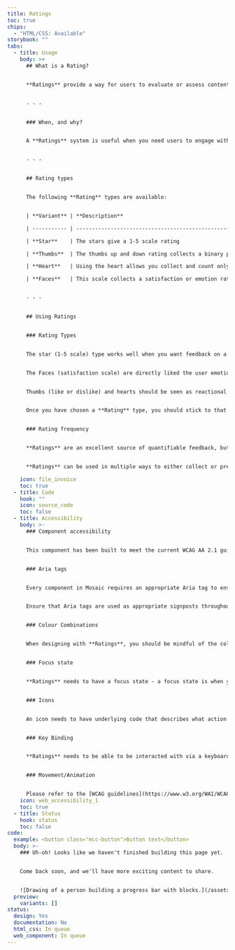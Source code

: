```yaml
---
title: Ratings
toc: true
chips:
  - "HTML/CSS: Available"
storybook: ""
tabs:
  - title: Usage
    body: >+
      ## What is a Rating?


      **Ratings** provide a way for users to evaluate or assess content. User-submitted **Ratings** can help users evaluate whether or not something is fit for purpose.


      - - -


      ### When, and why?


      A **Ratings** system is useful when you need users to engage with your product to express their emotion towards a particular item, or make more complex decisions by using other users' feedback. **Ratings** are an invaluable source of feedback that can help surface issues with products and inform innovation.


      - - -


      ## Rating types


      The following **Rating** types are available:


      | **Variant** | **Description**                                                               |

      | ----------- | ----------------------------------------------------------------------------- |

      | **Star**    | The stars give a 1-5 scale rating                                             |

      | **Thumbs**  | The thumbs up and down rating collects a binary positive or negative response |

      | **Heart**   | Using the heart allows you collect and count only positive responses          |

      | **Faces**   | This scale collects a satisfaction or emotion rating                          |


      - - -


      ## Using Ratings


      ### Rating Types


      The star (1-5 scale) type works well when you want feedback on a new feature or if the rating is to be shared with other users e.g. '145 rated ‘X’ 4/5. 


      The Faces (satisfaction scale) are directly liked the user emotion and would be best suited when you are asking the user about their overall experience on a product or workflow.


      Thumbs (like or dislike) and hearts should be seen as reactional feedback and given in direct response to something intending to give instant results. For example, a blog post, a help document, a diagram, or image. This type of feedback can be used to promote content or help get high-level insights


      Once you have chosen a **Rating** type, you should stick to that type throughout your product. Comparing data from different source types can be difficult, and mixing different sources of data collection can lead to poor quality data.


      ### Rating frequency


      **Ratings** are an excellent source of quantifiable feedback, but user uptake can generally be harmed by bombarding the user with constant requests for feedback. If you make use of the **Ratings** component, take care not to use it too frequently. Remember that there are other sources of user feedback, such as /\[User Research](link to user research guideline).


      **Ratings** can be used in multiple ways to either collect or present different types of data. There are no hard set rules on using the **Ratings** components, except that you should keep it consistent throughout your product and do not bombard the user with too many on the screen at one given time.

    icon: file_invoice
    toc: true
  - title: Code
    hook: ""
    icon: source_code
    toc: false
  - title: Accessibility
    body: >-
      ### Component accessibility


      This component has been built to meet the current WCAG AA 2.1 guidelines. We also test these components against the guidelines before release.


      ### Aria tags


      Every component in Mosaic requires an appropriate Aria tag to ensure that screen readers can effectively parse the page. Aria tags are provided as part of Mosaic. Please do not override these without good reason.


      Ensure that Aria tags are used as appropriate signposts throughout the product.


      ### Colour Combinations


      When designing with **Ratings**, you should be mindful of the colour combinations you are using. The components have been designed with this in mind, but if you are using colours that are not part of the default component, please ensure that there is a clear colour contrast within the parts of the component and between the **Ratings** and the background it is on. To check the contrast, please use [WebAIM's contrast checker](https://webaim.org/resources/contrastchecker/).


      ### Focus state


      **Ratings** needs to have a focus state - a focus state is when you tab into an element to interact with it. Ensure that users can use their keyboard to focus on the **Ratings**.


      ### Icons


      An icon needs to have underlying code that describes what action the icon takes. the labels should be specific - for example, a 'bin' icon for delete should be labelled 'delete' not 'bin'.


      ### Key Binding


      **Ratings** needs to be able to be interacted with via a keyboard. Where possible we will provide key-binds within our Mosaic component or there will be default HTML ones. If this isn't the case then please implement logical key-binds for all intractable components.


      ### Movement/Animation


      Please refer to the [WCAG guidelines](https://www.w3.org/WAI/WCAG21/quickref/?showtechniques=129%2C131%2C133%2C136%2C141%2C145%2C147%2C1412%2C211%2C212%2C231%2C241%2C245%2C251%2C254%2C312%2C322%2C332%2C411%2C412%2C413#three-flashes-or-below-threshold) for the time-based considerations for animations.
    icon: web_accessibility_1
    toc: true
  - title: Status
    hook: status
    toc: false
code:
  example: <button class="mcc-button">Button text</button>
  body: >-
    ### Uh-oh! Looks like we haven't finished building this page yet.


    Come back soon, and we'll have more exciting content to share.


    ![Drawing of a person building a progress bar with blocks.](/assets/img/downloading.svg "Just a few more pieces to go before it is ready...")
  preview:
    variants: []
status:
  design: Yes
  documentation: No
  html_css: In queue
  web_component: In queue
---
```

